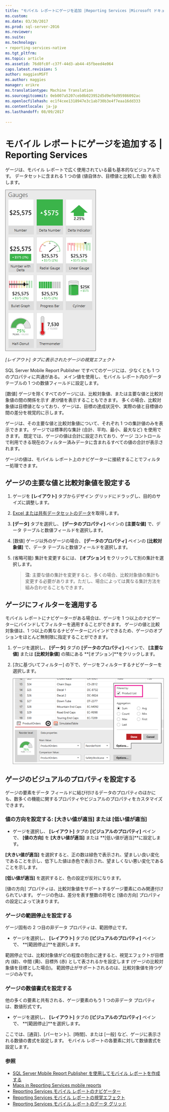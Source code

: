 ```yaml
---
title: "モバイル レポートにゲージを追加 |Reporting Services |Microsoft ドキュメント"
ms.custom: 
ms.date: 03/30/2017
ms.prod: sql-server-2016
ms.reviewer: 
ms.suite: 
ms.technology:
- reporting-services-native
ms.tgt_pltfrm: 
ms.topic: article
ms.assetid: 76d8fc8f-c37f-44d3-ab44-45fbeed4e064
caps.latest.revision: 5
author: maggiesMSFT
ms.author: maggies
manager: erikre
ms.translationtype: Machine Translation
ms.sourcegitcommit: 0eb007a5207ceb0b023952d5d9ef6d95986092ac
ms.openlocfilehash: ec1f4cee1318947e3c1ab730b3e4f7eaa16dd333
ms.contentlocale: ja-jp
ms.lasthandoff: 08/09/2017

---
```

# <a name="add-gauges-to-mobile-reports--reporting-services"></a>モバイル レポートにゲージを追加する | Reporting Services
ゲージは、モバイル レポートで広く使用されている最も基本的なビジュアルです。 データセットに含まれる 1 つの値 (値自体か、目標値と比較した値) を表示します。

![PBI_SSMRP_Gauges](../../reporting-services/mobile-reports/media/pbi-ssmrp-gauges.png)  
  
*[レイアウト] タブに表示されたゲージの視覚エフェクト*  
  
SQL Server Mobile Report Publisher ですべてのゲージには、少なくとも 1 つのプロパティに共通がある。 メイン値を使用し、モバイル レポート内のデータ テーブルの 1 つの数値フィールドに設定します。  

[数値] ゲージを除くすべてのゲージには、比較対象値、または主要な値と比較対象値の間の関係を示す *差分*値を表示することもできます。 多くの場合、比較対象値は目標値となっており、ゲージは、目標の達成状況や、実際の値と目標値の間の差分を視覚的に示します。

ゲージは、その主要な値と比較対象値について、それぞれ 1 つの集計値のみを表示できます。 ゲージでは標準的な集計 (合計、平均、最小、最大など) を使用できます。 既定では、ゲージの値は合計に設定されており、ゲージ コントロールで利用できる現在のフィルター済みデータに含まれるすべての値の合計が表示されます。 

ゲージの値は、モバイル レポート上のナビゲーターに接続することでフィルター処理できます。 

## <a name="set-the-main-and-comparison-values-for-a-gauge"></a>ゲージの主要な値と比較対象値を設定する

1. ゲージを **[レイアウト]** タブからデザイン グリッドにドラッグし、目的のサイズに調整します。

2. [Excel または共有データセットのデータ](../../reporting-services/mobile-reports/data-for-reporting-services-mobile-reports.md)を取得します。

3. **[データ]** タブを選択し、 **[データのプロパティ]** ペインの **[主要な値]** で、データ テーブルと数値フィールドを選択します。

3. [数値] ゲージ以外のゲージの場合、 **[データのプロパティ]** ペインの **[比較対象値]** で、データ テーブルと数値フィールドを選択します。

4. (省略可能) 集計を変更するには、 **[オプション]** をクリックして別の集計を選択します。
   
   >**注**: 主要な値の集計を変更すると、多くの場合、比較対象値の集計も変更する必要があります。ただし、場合によっては異なる集計方法を組み合わせることもできます。  

## <a name="filter-a-gauge"></a>ゲージにフィルターを適用する
  
モバイル レポートにナビゲーターがある場合は、ゲージを 1 つ以上のナビゲーターにバインドしてフィルターを適用することができます。 ゲージの値と比較対象値は、1 つ以上の異なるナビゲーターにバインドできるため、ゲージのオプションをほとんど無制限に指定することができます。  

1. ゲージを選択し、 **[データ]** タブの **[データのプロパティ]** ペインで、 **[主要な値]** または **[比較対象値]** の隣にある **[オプション]**をクリックします。

2. [次に基づいてフィルター] の下で、ゲージをフィルターするナビゲーターを選択します。

   ![モバイル レポートのゲージのナビゲーター](../../reporting-services/mobile-reports/media/mobile-report-gauge-navigator.png)
 
## <a name="set-visual-properties-for-a-gauge"></a>ゲージのビジュアルのプロパティを設定する
  
ゲージの要素をデータ フィールドに結び付けるデータのプロパティのほかにも、数多くの機能に関するプロパティやビジュアルのプロパティをカスタマイズできます。 

### <a name="set-value-direction-high-or-low-is-better"></a>値の方向を設定する: [大きい値が適当] または [低い値が適当]
* ゲージを選択し、 **[レイアウト]** タブの **[ビジュアルのプロパティ]** ペインで、 **[値の方向]** を **[大きい値が適当]** または **[低い値が適当]**に設定します。 

**[大きい値が適当]** を選択すると、正の数は緑色で表示され、望ましい良い変化であることを示し、低下した値は赤色で表示され、望ましくない悪い変化であることを示します。 

**[低い値が適当]** を選択すると、色の設定が反対になります。

[値の方向] プロパティは、比較対象値をサポートするゲージ要素にのみ関連付けられています。 ゲージの色は、差分を表す整数の符号と [値の方向] プロパティの設定によって決まります。  
  
### <a name="set-range-stops-for-a-gauge"></a>ゲージの範囲停止を設定する
ゲージ固有の 2 つ目の非データ プロパティは、範囲停止です。 

* ゲージを選択し、 **[レイアウト]** タブの **[ビジュアルのプロパティ]** ペインで、 **[範囲停止]**を選択します。

範囲停止では、比較対象値がどの程度の割合に達すると、視覚エフェクトが目標内 (緑)、中間 (黄)、目標外 (赤) として表されるかを設定します (ゲージの比較対象値を目標とした場合)。 範囲停止がサポートされるのは、比較対象値を持つゲージのみです。  

### <a name="format-the-numbers-in-the-gauge"></a>ゲージの数値書式を設定する  
他の多くの要素と共有される、ゲージ要素のもう 1 つの非データ プロパティは、数値形式です。 

* ゲージを選択し、 **[レイアウト]** タブの **[ビジュアルのプロパティ]** ペインで、 **[範囲停止]**を選択します。

ここでは、[通貨]、[パーセント]、[時間]、または [一般] など、ゲージに表示される数値の書式を設定します。 モバイル レポートの各要素に対して数値書式を設定します。
  
### <a name="see-also"></a>参照 

* [SQL Server Mobile Report Publisher を使用してモバイル レポートを作成する](../../reporting-services/mobile-reports/create-mobile-reports-with-sql-server-mobile-report-publisher.md)
* [Maps in Reporting Services mobile reports](../../reporting-services/mobile-reports/maps-in-reporting-services-mobile-reports.md)
* [Reporting Services モバイル レポートのナビゲーター](../../reporting-services/mobile-reports/add-navigators-to-reporting-services-mobile-reports.md)
* [Reporting Services モバイル レポートの視覚エフェクト](../../reporting-services/mobile-reports/add-visualizations-to-reporting-services-mobile-reports.md)
* [Reporting Services モバイル レポートのデータ グリッド](../../reporting-services/mobile-reports/add-data-grids-to-mobile-reports-reporting-services.md) 

